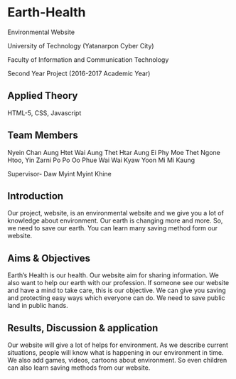 # Earth-Health
Environmental Website

University of Technology (Yatanarpon Cyber City)

Faculty of Information and Communication Technology

Second Year Project (2016-2017 Academic Year)

Applied Theory
--------------
HTML-5, CSS, Javascript


Team Members
-------------
Nyein Chan Aung
Htet Wai Aung
Thet Htar Aung
Ei Phy Moe
Thet Ngone Htoo,
Yin Zarni Po Po Oo
Phue Wai Wai Kyaw
Yoon Mi Mi Kaung

Supervisor- Daw Myint Myint Khine

Introduction 
-------------
Our project, website, is an environmental website and we give you a lot of knowledge about environment. 
Our earth is changing more and more. So, we need to save our earth. You can learn many saving method form our website. 

Aims & Objectives
------------------
Earth’s Health is our health. Our website aim for sharing information. We also want to help our earth with our profession. 
If someone see our website and have a mind to take care, this is our objective. We can give you saving and protecting easy ways which everyone can do. 
We need to save public land in public hands.

Results, Discussion & application
-----------------------------------
Our website will give a lot of helps for environment. As we describe current situations, people will know what is happening in our environment in time. 
We also add games, videos, cartoons about environment. So even children can also learn saving methods from our website. 



